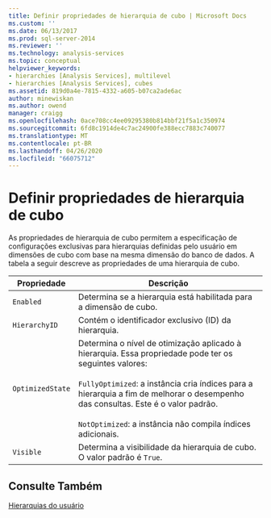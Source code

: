 ```yaml
---
title: Definir propriedades de hierarquia de cubo | Microsoft Docs
ms.custom: ''
ms.date: 06/13/2017
ms.prod: sql-server-2014
ms.reviewer: ''
ms.technology: analysis-services
ms.topic: conceptual
helpviewer_keywords:
- hierarchies [Analysis Services], multilevel
- hierarchies [Analysis Services], cubes
ms.assetid: 819d0a4e-7815-4332-a605-b07ca2ade6ac
author: minewiskan
ms.author: owend
manager: craigg
ms.openlocfilehash: 0ace708cc4ee09295380b814bbf21f5a1c350974
ms.sourcegitcommit: 6fd8c1914de4c7ac24900fe388ecc7883c740077
ms.translationtype: MT
ms.contentlocale: pt-BR
ms.lasthandoff: 04/26/2020
ms.locfileid: "66075712"
---
```

# <a name="define-cube-hierarchy-properties"></a>Definir propriedades de hierarquia de cubo
  As propriedades de hierarquia de cubo permitem a especificação de configurações exclusivas para hierarquias definidas pelo usuário em dimensões de cubo com base na mesma dimensão do banco de dados. A tabela a seguir descreve as propriedades de uma hierarquia de cubo.  
  
|Propriedade|Descrição|  
|--------------|-----------------|  
|`Enabled`|Determina se a hierarquia está habilitada para a dimensão de cubo.|  
|`HierarchyID`|Contém o identificador exclusivo (ID) da hierarquia.|  
|`OptimizedState`|Determina o nível de otimização aplicado à hierarquia. Essa propriedade pode ter os seguintes valores:<br /><br /> `FullyOptimized`: a instância cria índices para a hierarquia a fim de melhorar o desempenho das consultas. Este é o valor padrão.<br /><br /> `NotOptimized`: a instância não compila índices adicionais.|  
|`Visible`|Determina a visibilidade da hierarquia de cubo. O valor padrão é `True`.|  
  
## <a name="see-also"></a>Consulte Também  
 [Hierarquias do usuário](../multidimensional-models-olap-logical-dimension-objects/user-hierarchies.md)  
  
  
